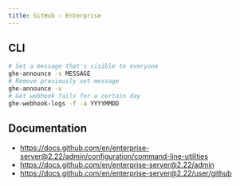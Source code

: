 ```yaml
---
title: GitHub - Enterprise
---
```


## CLI

```bash
# Set a message that's visible to everyone
ghe-announce -s MESSAGE
# Remove previously set message
ghe-announce -u
# Get webhook fails for a certain day
ghe-webhook-logs -f -a YYYYMMDD
```

## Documentation

- <https://docs.github.com/en/enterprise-server@2.22/admin/configuration/command-line-utilities>
- <https://docs.github.com/en/enterprise-server@2.22/admin>
- <https://docs.github.com/en/enterprise-server@2.22/user/github>
